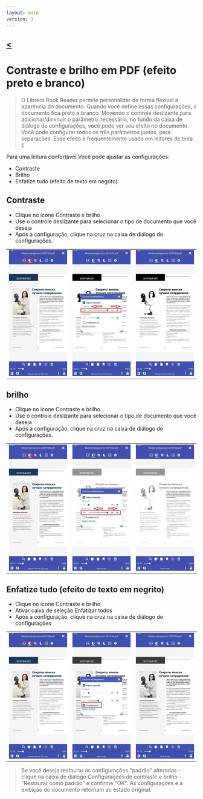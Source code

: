 ```yaml
---
layout: main
version: 1
---
```

[<](/wiki/faq)
---

# Contraste e brilho em PDF (efeito preto e branco)

> O Librera Book Reader permite personalizar de forma flexível a aparência do documento.
Quando você define essas configurações, o documento fica preto e branco.
Movendo o controle deslizante para adicionar/diminuir o parâmetro necessário,
no fundo da caixa de diálogo de configurações, você pode ver seu efeito no documento.
Você pode configurar todos os três parâmetros juntos, para separações. Esse efeito é frequentemente usado em leitores de tinta E


Para uma leitura confortável Você pode ajustar as configurações:
* Contraste
* Brilho
* Enfatize tudo (efeito de texto em negrito)

## Contraste
* Clique no ícone Contraste e brilho
* Use o controle deslizante para selecionar o tipo de documento que você deseja
* Após a configuração, clique na cruz na caixa de diálogo de configurações.

||||
|-|-|-|
|![](10.jpg)|![](11.jpg)|![](12.jpg)|

## brilho
* Clique no ícone Contraste e brilho
* Use o controle deslizante para selecionar o tipo de documento que você deseja
* Após a configuração, clique na cruz na caixa de diálogo de configurações.

||||
|-|-|-|
|![](20.jpg)|![](21.jpg)|![](222.jpg)|


## Enfatize tudo (efeito de texto em negrito)
* Clique no ícone Contraste e brilho
* Ativar caixa de seleção Enfatizar todos
* Após a configuração, clique na cruz na caixa de diálogo de configurações

||||
|-|-|-|
|![](30.jpg)|![](31.jpg)|![](32.jpg)|

> Se você deseja restaurar as configurações &quot;padrão&quot; alteradas - clique na caixa de diálogo Configurações de contraste e brilho - &quot;Restaurar como padrão&quot; e confirme &quot;OK&quot;. As configurações e a exibição do documento retornam ao estado original.
